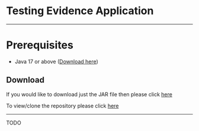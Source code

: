 # Testing Evidence Application

---

# Prerequisites

- Java 17 or above ([Download here](https://www.oracle.com/uk/java/technologies/downloads/#jdk17-windows))

## Download

If you would like to download just the JAR file then please click [here](https://github.com/nickhill111/TestingEvidence/raw/main/TestingEvidence-1.0.jar)

To view/clone the repository please click [here](https://github.com/nickhill111/TestingEvidence)

---

TODO